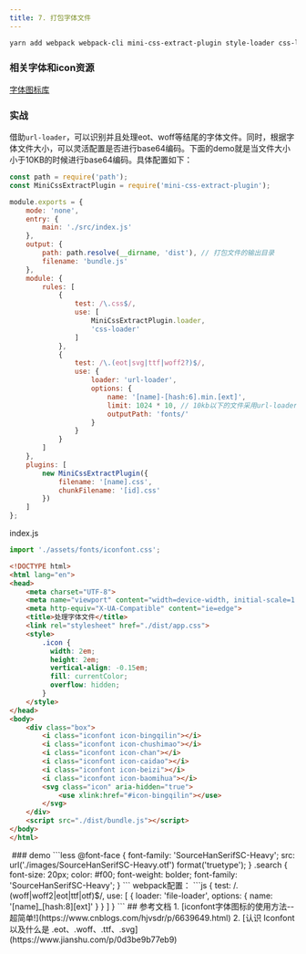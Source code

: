 ```yaml
---
title: 7. 打包字体文件
---
```


```bash
yarn add webpack webpack-cli mini-css-extract-plugin style-loader css-loader url-loader file-loader -D
```
### 相关字体和icon资源
[字体图标库](https://www.iconfont.cn/collections/index?spm=a313x.7781069.1998910419.d2b281273&type=2)
### 实战
借助`url-loader`，可以识别并且处理eot、woff等结尾的字体文件。同时，根据字体文件大小，可以灵活配置是否进行base64编码。下面的demo就是当文件大小小于10KB的时候进行base64编码。具体配置如下：
```js
const path = require('path');
const MiniCssExtractPlugin = require('mini-css-extract-plugin');

module.exports = {
    mode: 'none',
    entry: {
        main: './src/index.js'
    },
    output: {
        path: path.resolve(__dirname, 'dist'), // 打包文件的输出目录
        filename: 'bundle.js'
    },
    module: {
        rules: [
            {
                test: /\.css$/,
                use: [
                    MiniCssExtractPlugin.loader,
                    'css-loader'
                ]
            },
            {
                test: /\.(eot|svg|ttf|woff2?)$/,
                use: {
                    loader: 'url-loader',
                    options: {
                        name: '[name]-[hash:6].min.[ext]',
                        limit: 1024 * 10, // 10kb以下的文件采用url-loader
                        outputPath: 'fonts/'
                    }
                }
            }
        ]
    },
    plugins: [
        new MiniCssExtractPlugin({
            filename: '[name].css',
            chunkFilename: '[id].css'
        })
    ]
};
```
index.js
```js
import './assets/fonts/iconfont.css';
```
```html
<!DOCTYPE html>
<html lang="en">
<head>
    <meta charset="UTF-8">
    <meta name="viewport" content="width=device-width, initial-scale=1.0">
    <meta http-equiv="X-UA-Compatible" content="ie=edge">
    <title>处理字体文件</title>
    <link rel="stylesheet" href="./dist/app.css">
    <style>
        .icon {
          width: 2em;
          height: 2em;
          vertical-align: -0.15em;
          fill: currentColor;
          overflow: hidden;
        }
    </style>
</head>
<body>
    <div class="box">
        <i class="iconfont icon-bingqilin"></i>
        <i class="iconfont icon-chushimao"></i>
        <i class="iconfont icon-chan"></i>
        <i class="iconfont icon-caidao"></i>
        <i class="iconfont icon-beizi"></i>
        <i class="iconfont icon-baomihua"></i>
        <svg class="icon" aria-hidden="true">
            <use xlink:href="#icon-bingqilin"></use>
        </svg>
    </div>
    <script src="./dist/bundle.js"></script>
</body>
</html>
```
<img :src="$withBase('/webpack4/iconfont.png')" alt="">
### demo
```less
@font-face {
    font-family: 'SourceHanSerifSC-Heavy';
    src: url('./images/SourceHanSerifSC-Heavy.otf') format('truetype');
}
.search {
    font-size: 20px;
    color: #f00;
    font-weight: bolder;
    font-family: 'SourceHanSerifSC-Heavy';
}
```
webpack配置：
```js
{
    test: /.(woff|woff2|eot|ttf|otf)$/,
    use: [
        {
            loader: 'file-loader',
            options: {
                name: '[name]_[hash:8][ext]'
            }
        }
    ]
}
```
## 参考文档
1. [iconfont字体图标的使用方法--超简单!](https://www.cnblogs.com/hjvsdr/p/6639649.html)
2. [认识 Iconfont 以及什么是 .eot、.woff、.ttf、.svg](https://www.jianshu.com/p/0d3be9b77eb9)